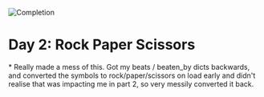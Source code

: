 
![Completion](https://img.shields.io/badge/Completed-Parts%201%20%26%202-green.svg)
<h1>Day 2: Rock Paper Scissors</h1>
* Really made a mess of this. Got my beats / beaten_by dicts backwards, and converted the symbols to rock/paper/scissors on load early and didn't realise that was impacting me in part 2, so very messily converted it back.